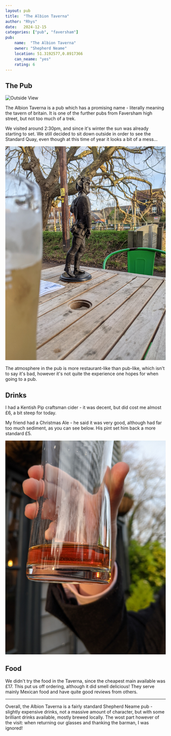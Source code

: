 ```yaml
---
layout: pub
title:  "The Albion Taverna"
author: "Rhys"
date:   2024-12-15
categories: ["pub", "faversham"]
pub:
    name:  "The Albion Taverna"
    owner: "Shepherd Neame"
    location: 51.3192577,0.8917366
    can_neame: "yes"
    rating: 6
---
```


## The Pub

![Outside View](/assets/images/albion_taverna_2.jpg)

The Albion Taverna is a pub which has a promising name - literally meaning
the tavern of britain. It is one of the further pubs from Faversham high street,
but not too much of a trek.

We visited around 2:30pm, and since it's winter the sun was already starting to
set. We still decided to sit down outside in order to see the Standard Quay, even
though at this time of year it looks a bit of a mess...

![The View](/assets/images/albion_taverna_1.jpg)

The atmosphere in the pub is more restaurant-like than pub-like, which isn't to
say it's bad, however it's not quite the experience one hopes for when going
to a pub.

## Drinks

I had a Kentish Pip craftsman cider - it was decent, but did cost me almost £6,
a bit steep for today.

My friend had a Christmas Ale - he said it was very good, although had far too
much sediment, as you can see below. His pint set him back a more standard £5.

![Sediment](/assets/images/albion_taverna_3.jpg)

## Food

We didn't try the food in the Taverna, since the cheapest main available was £17.
This put us off ordering, although it did smell delicious! They serve mainly
Mexican food and have quite good reviews from others.

---

Overall, the Albion Taverna is a fairly standard Shepherd Neame pub - slightly
expensive drinks, not a massive amount of character, but with some brilliant
drinks available, mostly brewed locally. The wost part however of the visit:
when returning our glasses and thanking the barman, I was ignored!
